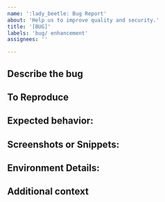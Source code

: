 ```yaml
---
name: ':lady_beetle: Bug Report'
about: 'Help us to improve quality and security.'
title: '[BUG]'
labels: 'bug/ enhancement'
assignees: ''

---
```


## Describe the bug
<!-- A clear and concise description of what the bug is. -->

## To Reproduce
<!-- Steps to reproduce the behavior:
1. Go to '...'
2. Click on '....'
3. Scroll down to '....'
4. See error -->

## Expected behavior:
<!-- A clear and concise description of what you expected to happen. -->

## Screenshots or Snippets:
<!-- If applicable, add screenshots to help explain your problem. -->

## Environment Details:
 <!-- - Device: [e.g. iPhone6]
 - OS: [e.g. iOS8.1]
 - Browser [e.g. stock browser, safari]
 - Version [e.g. 22] -->

## Additional context
<!-- Add any other context about the problem here. -->
